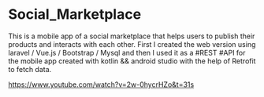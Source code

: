 # Social_Marketplace
This is a mobile app of a social marketplace that helps users to publish their products and interacts with each other.  First I created the web version using laravel / Vue.js / Bootstrap / Mysql and then I used it as a #REST #API for the mobile app created with kotlin &amp;&amp; android studio with the help of Retrofit to fetch data.                       

https://www.youtube.com/watch?v=2w-0hycrHZo&t=31s
